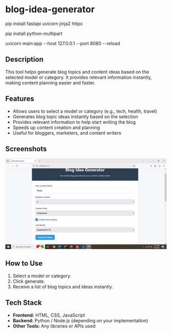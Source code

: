 # blog-idea-generator
pip install fastapi uvicorn jinja2 httpx

pip install python-multipart

uvicorn main:app --host 127.0.0.1 --port 8080 --reload

## Description
This tool helps generate blog topics and content ideas based on the selected model or category. It provides relevant information instantly, making content planning easier and faster.

## Features
- Allows users to select a model or category (e.g., tech, health, travel)  
- Generates blog topic ideas instantly based on the selection  
- Provides relevant information to help start writing the blog  
- Speeds up content creation and planning  
- Useful for bloggers, marketers, and content writers  

## Screenshots

![Screenshot of Blog Topic Generator](image.png)

## How to Use
1. Select a model or category.  
2. Click generate.  
3. Receive a list of blog topics and ideas instantly.  

## Tech Stack
- **Frontend:** HTML, CSS, JavaScript  
- **Backend:** Python / Node.js (depending on your implementation)  
- **Other Tools:** Any libraries or APIs used  

